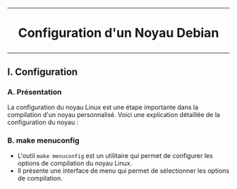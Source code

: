------------------------------------------------------------------------------------------------------------------------------------------
# <p align='center'> Configuration d'un Noyau Debian </p>

------------------------------------------------------------------------------------------------------------------------------------------
## I. Configuration
### A. Présentation
La configuration du noyau Linux est une étape importante dans la compilation d'un noyau personnalisé. Voici une explication détaillée de la configuration du noyau :

### B. make menuconfig
- L'outil `make menuconfig` est un utilitaire qui permet de configurer les options de compilation du noyau Linux. 
- Il présente une interface de menu qui permet de sélectionner les options de compilation.

